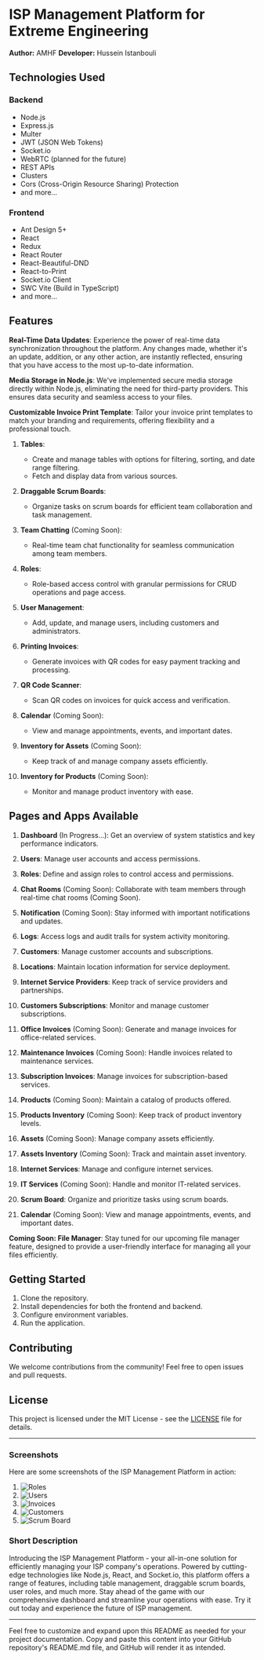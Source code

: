 # ISP Management Platform for Extreme Engineering

<!-- ![Platform Logo](logo.png) -->

**Author:** AMHF
**Developer:** Hussein Istanbouli

## Technologies Used

### Backend
- Node.js
- Express.js
- Multer
- JWT (JSON Web Tokens)
- Socket.io
- WebRTC (planned for the future)
- REST APIs
- Clusters
- Cors (Cross-Origin Resource Sharing) Protection
- and more...

### Frontend
- Ant Design 5+
- React
- Redux
- React Router
- React-Beautiful-DND
- React-to-Print
- Socket.io Client
- SWC Vite (Build in TypeScript)
- and more...

## Features

**Real-Time Data Updates**: Experience the power of real-time data synchronization throughout the platform. Any changes made, whether it's an update, addition, or any other action, are instantly reflected, ensuring that you have access to the most up-to-date information.

**Media Storage in Node.js**: We've implemented secure media storage directly within Node.js, eliminating the need for third-party providers. This ensures data security and seamless access to your files.

**Customizable Invoice Print Template**: Tailor your invoice print templates to match your branding and requirements, offering flexibility and a professional touch.

1. **Tables**:
    - Create and manage tables with options for filtering, sorting, and date range filtering.
    - Fetch and display data from various sources.

2. **Draggable Scrum Boards**:
    - Organize tasks on scrum boards for efficient team collaboration and task management.

3. **Team Chatting** (Coming Soon):
    - Real-time team chat functionality for seamless communication among team members.

4. **Roles**:
    - Role-based access control with granular permissions for CRUD operations and page access.

5. **User Management**:
    - Add, update, and manage users, including customers and administrators.

6. **Printing Invoices**:
    - Generate invoices with QR codes for easy payment tracking and processing.

7. **QR Code Scanner**:
    - Scan QR codes on invoices for quick access and verification.

8. **Calendar** (Coming Soon):
    - View and manage appointments, events, and important dates.

9. **Inventory for Assets** (Coming Soon):
    - Keep track of and manage company assets efficiently.

10. **Inventory for Products** (Coming Soon):
    - Monitor and manage product inventory with ease.

## Pages and Apps Available

1. **Dashboard** (In Progress...): Get an overview of system statistics and key performance indicators.

2. **Users**: Manage user accounts and access permissions.

3. **Roles**: Define and assign roles to control access and permissions.

4. **Chat Rooms** (Coming Soon): Collaborate with team members through real-time chat rooms (Coming Soon).

5. **Notification** (Coming Soon): Stay informed with important notifications and updates.

6. **Logs**: Access logs and audit trails for system activity monitoring.

7. **Customers**: Manage customer accounts and subscriptions.

8. **Locations**: Maintain location information for service deployment.

9. **Internet Service Providers**: Keep track of service providers and partnerships.

10. **Customers Subscriptions**: Monitor and manage customer subscriptions.

11. **Office Invoices** (Coming Soon): Generate and manage invoices for office-related services.

12. **Maintenance Invoices** (Coming Soon): Handle invoices related to maintenance services.

13. **Subscription Invoices**: Manage invoices for subscription-based services.

14. **Products** (Coming Soon): Maintain a catalog of products offered.

15. **Products Inventory** (Coming Soon): Keep track of product inventory levels.

16. **Assets** (Coming Soon): Manage company assets efficiently.

17. **Assets Inventory** (Coming Soon): Track and maintain asset inventory.

18. **Internet Services**: Manage and configure internet services.

19. **IT Services** (Coming Soon): Handle and monitor IT-related services.

20. **Scrum Board**: Organize and prioritize tasks using scrum boards.

21. **Calendar** (Coming Soon): View and manage appointments, events, and important dates.

**Coming Soon: File Manager**: Stay tuned for our upcoming file manager feature, designed to provide a user-friendly interface for managing all your files efficiently.

## Getting Started

1. Clone the repository.
2. Install dependencies for both the frontend and backend.
3. Configure environment variables.
4. Run the application.

## Contributing

We welcome contributions from the community! Feel free to open issues and pull requests.

## License

This project is licensed under the MIT License - see the [LICENSE](LICENSE) file for details.

---

### Screenshots
Here are some screenshots of the ISP Management Platform in action:

1. ![Roles](https://imgur.com/ttyYQsO)
2. ![Users](https://imgur.com/wRPe0XY)
3. ![Invoices](https://imgur.com/8ltjsZ5)
4. ![Customers](https://imgur.com/2QyVxpi)
5. ![Scrum Board](https://imgur.com/iZirfVt)

### Short Description

Introducing the ISP Management Platform - your all-in-one solution for efficiently managing your ISP company's operations. Powered by cutting-edge technologies like Node.js, React, and Socket.io, this platform offers a range of features, including table management, draggable scrum boards, user roles, and much more. Stay ahead of the game with our comprehensive dashboard and streamline your operations with ease. Try it out today and experience the future of ISP management.

---

Feel free to customize and expand upon this README as needed for your project documentation. Copy and paste this content into your GitHub repository's README.md file, and GitHub will render it as intended.
